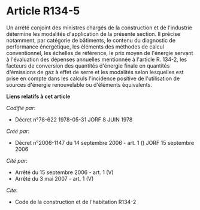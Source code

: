 # Article R134-5

Un arrêté conjoint des ministres chargés de la construction et de l'industrie détermine les modalités d'application de la
présente section. Il précise notamment, par catégorie de bâtiments, le contenu du diagnostic de performance énergétique, les
éléments des méthodes de calcul conventionnel, les échelles de référence, le prix moyen de l'énergie servant à l'évaluation
des dépenses annuelles mentionnée à l'article R. 134-2, les facteurs de conversion des quantités d'énergie finale en
quantités d'émissions de gaz à effet de serre et les modalités selon lesquelles est prise en compte dans les calculs
l'incidence positive de l'utilisation de sources d'énergie renouvelable ou d'éléments équivalents.

**Liens relatifs à cet article**

_Codifié par_:

  - Décret n°78-622 1978-05-31 JORF 8 JUIN 1978

_Créé par_:

  - Décret n°2006-1147 du 14 septembre 2006 - art. 1 () JORF 15 septembre 2006

_Cité par_:

  - Arrêté du 15 septembre 2006 - art. 1 (V)
  - Arrêté du 3 mai 2007 - art. 1 (V)

_Cite_:

  - Code de la construction et de l'habitation R134-2
